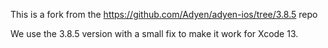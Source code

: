 This is a fork from the https://github.com/Adyen/adyen-ios/tree/3.8.5 repo

We use the 3.8.5 version with a small fix to make it work for Xcode 13.